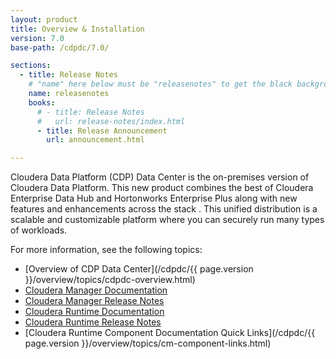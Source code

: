 ```yaml
---
layout: product
title: Overview & Installation
version: 7.0
base-path: /cdpdc/7.0/

sections:
  - title: Release Notes
    # "name" here below must be "releasenotes" to get the black background
    name: releasenotes
    books:
      # - title: Release Notes
      #   url: release-notes/index.html
      - title: Release Announcement
        url: announcement.html

---
```

Cloudera Data Platform (CDP) Data Center is the on-premises version of
Cloudera Data Platform. This new product combines the best of Cloudera
Enterprise Data Hub and Hortonworks Enterprise Plus along with new
features and enhancements across the stack . This unified distribution
is a scalable and customizable platform where you can securely run many
types of workloads.

For more information, see the following topics:

* [Overview of CDP Data Center](/cdpdc/{{ page.version }}/overview/topics/cdpdc-overview.html)
* [Cloudera Manager Documentation](/cloudera-manager/7.0.3/index.html)
* [Cloudera Manager Release Notes](/cloudera-manager/7.0.3/release-notes/topics/cm-release-notes.html)
* [Cloudera Runtime Documentation](/runtime/7.0.3/index.html)
* [Cloudera Runtime Release Notes](/runtime/7.0.3/release-notes/topics/cr-release-notes-overview.html)
* [Cloudera Runtime Component Documentation Quick Links](/cdpdc/{{ page.version }}/overview/topics/cm-component-links.html)
